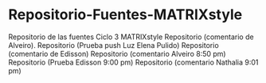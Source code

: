 # Repositorio-Fuentes-MATRIXstyle
Repositorio de las fuentes Ciclo 3 MATRIXstyle
Repositorio (comentario de Alveiro).
Repositorio (Prueba push Luz Elena Pulido)
Repositorio (comentario de Edisson)
Repositorio (comentario Alveiro 8:50 pm)
Repositorio (Prueba Edisson 9:00 pm)
Repositorio (comentario Nathalia 9:01 pm)